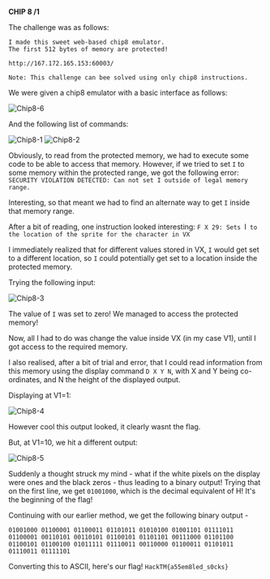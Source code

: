 **CHIP 8 /1**

The challenge was as follows:

```
I made this sweet web-based chip8 emulator.
The first 512 bytes of memory are protected!

http://167.172.165.153:60003/

Note: This challenge can bee solved using only chip8 instructions.
```

We were given a chip8 emulator with a basic interface as follows:

![Chip8-6](https://user-images.githubusercontent.com/54789221/73665319-e6ed4600-46c6-11ea-8a6a-156b287c9f40.png)

And the following list of commands:

![Chip8-1](https://user-images.githubusercontent.com/54789221/73662981-c02d1080-46c2-11ea-95a3-fb88b8fed94b.png)
![Chip8-2](https://user-images.githubusercontent.com/54789221/73662998-c7541e80-46c2-11ea-8300-29ef73757457.png)

Obviously, to read from the protected memory, we had to execute some code to be able to access that memory.
However, if we tried to set `I` to some memory within the protected range, we got the following error:
`SECURITY VIOLATION DETECTED: Can not set I outside of legal memory range.`

Interesting, so that meant we had to find an alternate way to get `I` inside that memory range.

After a bit of reading, one instruction looked interesting: `F X 29: Sets `I` to the location of the sprite for the character in VX`

I immediately realized that for different values stored in VX, `I` would get set to a different location, so `I` could potentially get set to a location inside the protected memory.

Trying the following input:

![Chip8-3](https://user-images.githubusercontent.com/54789221/73663015-cde29600-46c2-11ea-8c1f-7917574525da.png)

The value of `I` was set to zero! We managed to access the protected memory!

Now, all I had to do was change the value inside VX (in my case V1), until I got access to the required memory.

I also realised, after a bit of trial and error, that I could read information from this memory using the display command `D X Y N`,
with X and Y being co-ordinates, and N the height of the displayed output.

Displaying at V1=1:

![Chip8-4](https://user-images.githubusercontent.com/54789221/73663032-d509a400-46c2-11ea-8979-a2a42d1fb9d6.png)

However cool this output looked, it clearly wasnt the flag.

But, at V1=10, we hit a different output:

![Chip8-5](https://user-images.githubusercontent.com/54789221/73663044-d935c180-46c2-11ea-8dfb-2d50e733d40e.png)

Suddenly a thought struck my mind - what if the white pixels on the display were ones and the black zeros - thus leading to a binary output!
Trying that on the first line, we get `01001000`, which is the decimal equivalent of H! It's the beginning of the flag!

Continuing with our earlier method, we get the following binary output - 
```
01001000 01100001 01100011 01101011 01010100 01001101 01111011 01100001 00110101 00110101 01100101 01101101 00111000 01101100 01100101 01100100 01011111 01110011 00110000 01100011 01101011 01110011 01111101
```

Converting this to ASCII, here's our flag!
`HackTM{a55em8led_s0cks}`
